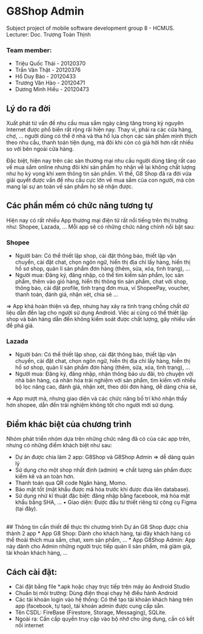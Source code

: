# G8Shop Admin
Subject project of mobile software development group 8 - HCMUS.
<br/>
Lecturer: Doc. Trương Toàn Thịnh

### Team member:
* Triệu Quốc Thái - 20120370
* Trần Văn Thật - 20120376
* Hồ Duy Bảo - 20120433
* Trương Văn Hào - 20120471
* Dương Minh Hiếu - 20120473

## Lý do ra đời
Xuất phát từ vấn đề nhu cầu mua sắm ngày càng tăng trong kỷ nguyên Internet được phổ
biến rất rộng rãi hiện nay. Thay vì, phải ra các cửa hàng, chợ, … người dùng có thể ở nhà và
tha hồ lựa chọn các sản phẩm mình thích theo nhu cầu, thanh toán tiện dụng, mà đôi khi còn
có giá hời hơn rất nhiều so với bên ngoài cửa hàng.

Đặc biệt, hiện nay trên các sàn thương mại nhu cầu người dùng tăng rất cao về mua sắm
online nhưng đôi khi sản phẩm họ nhận về lại không chất lượng như họ kỳ vọng khi xem thông
tin sản phẩm. Vì thế, G8 Shop đã ra đời vừa giải quyết được vấn đề nhu cầu cực lớn về mua
sắm của con người, mà còn mang lại sự an toàn về sản phẩm họ sẽ nhận được.
<br/>
## Các phần mềm có chức năng tương tự
Hiện nay có rất nhiều App thương mại điện tử rất nổi tiếng trên thị trường như: Shopee,
Lazada, … Mỗi app sẽ có những chức năng chính nổi bật sau:
<br/>
 ### Shopee
* Người bán: Có thể thiết lập shop, cài đặt thông báo, thiết lập vận chuyển, cài
đặt chat, chọn ngôn ngữ, hiển thị địa chỉ lấy hàng, hiển thị hồ sơ shop, quản lí
sản phẩm đơn hàng (thêm, sửa, xóa, tình trạng), ...
* Người mua: Đăng ký, đăng nhập, có thể tìm kiếm sản phẩm, lọc sản phẩm,
thêm vào giỏ hàng, hiển thị thông tin sản phẩm, chat với shop, thông báo, cài
đặt profile, tình trạng đơn mua, ví ShopeePay, voucher, thanh toán, đánh giá,
nhận xét, chia sẻ …

=> App khá hoàn thiện và đẹp, nhưng hay xảy ra tình trạng chồng chất dữ liệu dẫn đến lag cho
người sử dụng Android. Việc ai cũng có thể thiết lập shop và bán hàng dẫn đến không kiểm
soát được chất lượng, gây nhiều vấn đề phá giá.
<br/>

### Lazada
* Người bán: Có thể thiết lập shop, cài đặt thông báo, thiết lập vận chuyển, cài
đặt chat, chọn ngôn ngữ, hiển thị địa chỉ lấy hàng, hiển thị hồ sơ shop, quản lí
sản phẩm đơn hàng (thêm, sửa, xóa, tình trạng), ...
* Người mua: Đăng ký, đăng nhập, nhận thông báo ưu đãi, trò chuyện với nhà
bán hàng, cá nhân hóa trải nghiệm với sản phẩm, tìm kiếm với nhiều bộ lọc nâng
cao, đánh giá, nhận xét, theo dõi đơn hàng, dễ dàng chia sẻ,

=> App mượt mà, nhưng giao diện và các chức năng bố trí khó nhận thấy hơn shopee, dẫn đến
trải nghiệm không tốt cho người mới sử dụng.
<br/>

## Điểm khác biệt của chương trình
Nhóm phát triển nhóm dựa trên những chức năng đã có của các app trên, nhưng có những
điểm khách biệt như sau:
<br/>
* Dự án được chia làm 2 app: G8Shop và G8Shop Admin => dễ dàng quản lý
* Sử dụng cho một shop nhất định (admin) => chất lượng sản phẩm được kiểm kê và an
toàn hơn.
* Thanh toán qua QR code Ngân hàng, Momo.
* Bảo mật tốt (mật khẩu được mã hóa trước khi được đưa lên database).
* Sử dụng nhữ kĩ thuật đặc biệt: đăng nhập bằng facebook, mã hóa mật khẩu bằng
SHA, …
• Giao diện: Được đầu tư thiết riêng từ công cụ Figma (tại đây).
<br/>
## Thông tin cần thiết để thực thi chương trình
Dự án G8 Shop được chia thành 2 app
* App G8 Shop: Dành cho khách hàng, tại đây khách hàng có thể thoải thích mua sắm,
chat, xem sản phẩm, …
* App G8Shop Admin: App này dành cho Admin những người trực tiếp quản lí sản
phẩm, mã giảm giá, tài khoản khách hàng, …

## Cách cài đặt: 
* Cài đặt bằng file *.apk hoặc chạy trực tiếp trên máy ảo Android Studio
* Chuẩn bị môi trường: Dùng điện thoại chạy hệ điều hành Android
* Các tài khoản login vào hệ thống: Có thể tạo tài khoản khách hàng trên app (facebook,
tự tạo), tài khoản admin được cung cấp sẵn.
* Tên CSDL: FireBase (Firestore, Storage, Messaging), SQLite.
* Ngoài ra: Cần cấp quyền truy cập vào bộ nhớ cho ứng dụng, cần có kết nối internet
